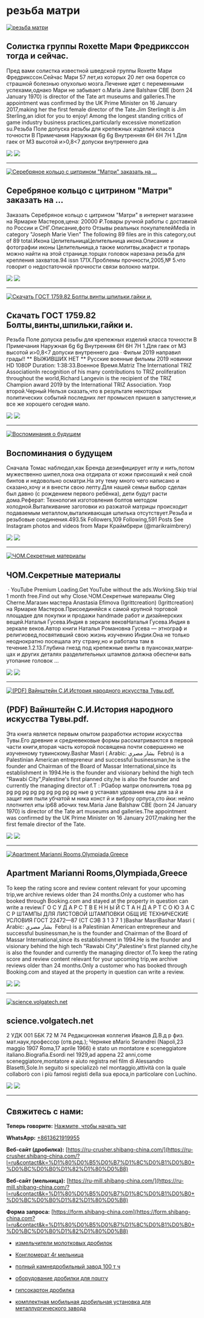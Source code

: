 # резьба матри

<a href="https://swt.shibang-china.com/?l=ru&img&k=%D1%80%D0%B5%D0%B7%D1%8C%D0%B1%D0%B0+%D0%BC%D0%B0%D1%82%D1%80%D0%B8" target="_blank">![резьба матри](http://static.shibang-china.com/all-800x300/1315.jpg)</a>

## Солистка группы Roxette Мари Фредрикссон тогда и сейчас.
Пред вами солистка известной шведской группы Roxette Мари Фредрикссон.Сейчас Мари 57 лет,из которых 20 лет она борется со страшной болезнью опухолью мозга.Лечение идет с переменными успехами,однако Мари не забывает о.Maria Jane Balshaw CBE (born 24 January 1970) is director of the Tate art museums and galleries.The appointment was confirmed by the UK Prime Minister on 16 January 2017,making her the first female director of the Tate.Jim SterlingIt is Jim Sterling,an idiot for you to enjoy! Among the longest standing critics of game industry business practices,particularly excessive monetization su.Резьба Поле допуска резьбы для крепежных изделий класса точности В Примечания Наружная 6g 6g Внутренняя 6Н 6Н 7Н 1.Для гаек от М3 высотой и&gt;0,8&lt;7 допуски внутреннего диа&#173;


<a href="https://whatsapp.shibangsoft.com/WhatsApp.php" target="_blank" title="WhatsApp">![](http://static.shibang-china.com/icon/whatsapp.png)</a> <a href="https://swt.shibang-china.com/?l=ru&icon&k=%D1%80%D0%B5%D0%B7%D1%8C%D0%B1%D0%B0+%D0%BC%D0%B0%D1%82%D1%80%D0%B8" target="_blank">![](http://static.shibang-china.com/icon/chat-ru.png)</a>

---

<a href="https://swt.shibang-china.com/?l=ru&img&k=%D1%80%D0%B5%D0%B7%D1%8C%D0%B1%D0%B0+%D0%BC%D0%B0%D1%82%D1%80%D0%B8" target="_blank">![Серебряное кольцо с цитрином &quot;Матри&quot; заказать на …](http://static.shibang-china.com/all-800x300/353.jpg)</a>

## Серебряное кольцо с цитрином &quot;Матри&quot; заказать на …
Заказать Серебряное кольцо с цитрином &quot;Матри&quot; в интернет магазине на Ярмарке Мастеров,цена: 20000 ₽.Товары ручной работы с доставкой по России и СНГ.Описание,фото Отзывы реальных покупателейMedia in category &quot;Joseph Marie Vien&quot; The following 89 files are in this category,out of 89 total.Икона ЦелительницаЦелительница икона.Описание и фотографии иконы Целительница,а также молитвы,акафист и тропарь можно найти на этой странице.торцах головок нарезана резьба для крепления захватов.94 issn 171Х.Проблемы прочности,2005,№ 5.что говорит о недостаточной прочности связи волокно матри&#173;.


<a href="https://whatsapp.shibangsoft.com/WhatsApp.php" target="_blank" title="WhatsApp">![](http://static.shibang-china.com/icon/whatsapp.png)</a> <a href="https://swt.shibang-china.com/?l=ru&icon&k=%D1%80%D0%B5%D0%B7%D1%8C%D0%B1%D0%B0+%D0%BC%D0%B0%D1%82%D1%80%D0%B8" target="_blank">![](http://static.shibang-china.com/icon/chat-ru.png)</a>

---

<a href="https://swt.shibang-china.com/?l=ru&img&k=%D1%80%D0%B5%D0%B7%D1%8C%D0%B1%D0%B0+%D0%BC%D0%B0%D1%82%D1%80%D0%B8" target="_blank">![Скачать ГОСТ 1759.82 Болты,винты,шпильки,гайки и.](http://static.shibang-china.com/all-800x300/1106.jpg)</a>

## Скачать ГОСТ 1759.82 Болты,винты,шпильки,гайки и.
Резьба Поле допуска резьбы для крепежных изделий класса точности В Примечания Наружная 6g 6g Внутренняя 6Н 6Н 7Н 1.Для гаек от М3 высотой и&gt;0,8&lt;7 допуски внутреннего диа&#173;&nbsp;&#0183;&#32;Фильм 2019 направил грады!! ** ВЫЖИВШИХ НЕТ ** Русские военные фильмы 2019 новинки HD 1080P Duration: 1:38:33.Военное Время.Matriz The International TRIZ AssociationIn recognition of his many contributions to TRIZ proliferation throughout the world,Richard Langevin is the recipient of the TRIZ Champion award 2019 by the International TRIZ Association. Узор второй.Черный Нельзя сказать,что в результате некоторых политических событий последних лет промысел пришел в запустение,и все же хорошего сегодня мало.


<a href="https://whatsapp.shibangsoft.com/WhatsApp.php" target="_blank" title="WhatsApp">![](http://static.shibang-china.com/icon/whatsapp.png)</a> <a href="https://swt.shibang-china.com/?l=ru&icon&k=%D1%80%D0%B5%D0%B7%D1%8C%D0%B1%D0%B0+%D0%BC%D0%B0%D1%82%D1%80%D0%B8" target="_blank">![](http://static.shibang-china.com/icon/chat-ru.png)</a>

---

<a href="https://swt.shibang-china.com/?l=ru&img&k=%D1%80%D0%B5%D0%B7%D1%8C%D0%B1%D0%B0+%D0%BC%D0%B0%D1%82%D1%80%D0%B8" target="_blank">![Воспоминания о будущем](http://static.shibang-china.com/all-800x300/867.jpg)</a>

## Воспоминания о будущем
Сна&#173;чала То&#173;мас наб&#173;лю&#173;дал,как Брен&#173;да де&#173;зин&#173;фи&#173;циру&#173;ет иг&#173;лу и нить,по&#173;том му&#173;жес&#173;твен&#173;но ши&#173;пел,по&#173;ка она от&#173;ди&#173;рала от ко&#173;жи при&#173;сох&#173;ший к ней слой бин&#173;тов и не&#173;доволь&#173;но ос&#173;матри.На эту тему много чего написано и сказано,хочу и я внести свою лепту.Для нашей семьи выбор сделан был давно (с рождением первого ребёнка), дети будут расти дома.Реферат: Технология изготовления болтов методом холодной.Выталкивание заготовки из разжатой матри&#173;цы происходит подаваемым металлом,выталкивающая шпилька отсутствует.Резьба и резьбовые соединения.493.5k Followers,109 Following,591 Posts See Instagram photos and videos from Мари Краймбрери (@marikraimbrery)


<a href="https://whatsapp.shibangsoft.com/WhatsApp.php" target="_blank" title="WhatsApp">![](http://static.shibang-china.com/icon/whatsapp.png)</a> <a href="https://swt.shibang-china.com/?l=ru&icon&k=%D1%80%D0%B5%D0%B7%D1%8C%D0%B1%D0%B0+%D0%BC%D0%B0%D1%82%D1%80%D0%B8" target="_blank">![](http://static.shibang-china.com/icon/chat-ru.png)</a>

---

<a href="https://swt.shibang-china.com/?l=ru&img&k=%D1%80%D0%B5%D0%B7%D1%8C%D0%B1%D0%B0+%D0%BC%D0%B0%D1%82%D1%80%D0%B8" target="_blank">![ЧОМ.Секретные материалы](http://static.shibang-china.com/all-800x300/1488.jpg)</a>

## ЧОМ.Секретные материалы
&nbsp;&#0183;&#32;YouTube Premium Loading.Get YouTube without the ads.Working.Skip trial 1 month free.Find out why Close.ЧОМ.Секретные материалы Oleg Cherne.Магазин мастера Anastasia Efimova (Igrittcreation) (Igrittcreation) на Ярмарке Мастеров.Присоединяйся к самой крупной торговой площадке для покупки и продажи handmade работ и дизайнерских вещей.Наталья Гусева.Индия в зеркале вековНаталья Гусева.Индия в зеркале веков.Автор книги Наталья Романовна Гусева — этнограф и религиовед,посвятивший свою жизнь изучению Индии.Она не только неоднократно посещала эту страну,но и работала там в течение.1.2.13.Глубина гнезд под крепежные винты в пуансонах,матри&#173; цах и других деталях разделительных штампов должна обеспечи&#173; вать утопание головок …


<a href="https://whatsapp.shibangsoft.com/WhatsApp.php" target="_blank" title="WhatsApp">![](http://static.shibang-china.com/icon/whatsapp.png)</a> <a href="https://swt.shibang-china.com/?l=ru&icon&k=%D1%80%D0%B5%D0%B7%D1%8C%D0%B1%D0%B0+%D0%BC%D0%B0%D1%82%D1%80%D0%B8" target="_blank">![](http://static.shibang-china.com/icon/chat-ru.png)</a>

---

<a href="https://swt.shibang-china.com/?l=ru&img&k=%D1%80%D0%B5%D0%B7%D1%8C%D0%B1%D0%B0+%D0%BC%D0%B0%D1%82%D1%80%D0%B8" target="_blank">![(PDF) Вайнштейн С.И.История народного искусства Тувы.pdf.](http://static.shibang-china.com/all-800x300/1319.jpg)</a>

## (PDF) Вайнштейн С.И.История народного искусства Тувы.pdf.
Эта книга является первым опытом разработки истории искусства Тувы.Его древние и средневековые формы рассматриваются в первой части книги,вторая часть которой посвящена почти совершенно не изученному тувинскому.Bashar Masri ( Arabic: بشار مصري ‎ Febru) is a Palestinian American entrepreneur and successful businessman,he is the founder and Chairman of the Board of Massar International,since its establishment in 1994.He is the founder and visionary behind the high tech &quot;Rawabi City&quot;,Palestine's first planned city,he is also the founder and currently the managing director of.Т : PGабор матри ополнитель това pg pg pg pg pg pg pg pg pg pg ные g устанавл удования ены для за й и защит ния пыли убчатой м ника конст й и виброу орпуса,сто йки: нейло плотнител иты ip68 абочих тем.Maria Jane Balshaw CBE (born 24 January 1970) is director of the Tate art museums and galleries.The appointment was confirmed by the UK Prime Minister on 16 January 2017,making her the first female director of the Tate.


<a href="https://whatsapp.shibangsoft.com/WhatsApp.php" target="_blank" title="WhatsApp">![](http://static.shibang-china.com/icon/whatsapp.png)</a> <a href="https://swt.shibang-china.com/?l=ru&icon&k=%D1%80%D0%B5%D0%B7%D1%8C%D0%B1%D0%B0+%D0%BC%D0%B0%D1%82%D1%80%D0%B8" target="_blank">![](http://static.shibang-china.com/icon/chat-ru.png)</a>

---

<a href="https://swt.shibang-china.com/?l=ru&img&k=%D1%80%D0%B5%D0%B7%D1%8C%D0%B1%D0%B0+%D0%BC%D0%B0%D1%82%D1%80%D0%B8" target="_blank">![Apartment Marianni Rooms,Olympiada,Greece](http://static.shibang-china.com/all-800x300/1339.jpg)</a>

## Apartment Marianni Rooms,Olympiada,Greece
To keep the rating score and review content relevant for your upcoming trip,we archive reviews older than 24 months.Only a customer who has booked through Booking.com and stayed at the property in question can write a review.Г О С У Д А Р С Т В Е Н Н Ы Й С Т А Н Д А Р Т С О Ю З А С С Р ШТАМПЫ ДЛЯ ЛИСТОВОЙ ШТАМПОВКИ ОБЩ ИЕ ТЕХНИЧЕСКИЕ УСЛОВИЯ ГОСТ 22472—87 (СТ СЭВ 3 1 3 7 1 )Bashar MasriBashar Masri ( Arabic: بشار مصري ‎ Febru) is a Palestinian American entrepreneur and successful businessman,he is the founder and Chairman of the Board of Massar International,since its establishment in 1994.He is the founder and visionary behind the high tech &quot;Rawabi City&quot;,Palestine's first planned city,he is also the founder and currently the managing director of.To keep the rating score and review content relevant for your upcoming trip,we archive reviews older than 24 months.Only a customer who has booked through Booking.com and stayed at the property in question can write a review.


<a href="https://whatsapp.shibangsoft.com/WhatsApp.php" target="_blank" title="WhatsApp">![](http://static.shibang-china.com/icon/whatsapp.png)</a> <a href="https://swt.shibang-china.com/?l=ru&icon&k=%D1%80%D0%B5%D0%B7%D1%8C%D0%B1%D0%B0+%D0%BC%D0%B0%D1%82%D1%80%D0%B8" target="_blank">![](http://static.shibang-china.com/icon/chat-ru.png)</a>

---

<a href="https://swt.shibang-china.com/?l=ru&img&k=%D1%80%D0%B5%D0%B7%D1%8C%D0%B1%D0%B0+%D0%BC%D0%B0%D1%82%D1%80%D0%B8" target="_blank">![science.volgatech.net](http://static.shibang-china.com/all-800x300/498.jpg)</a>

## science.volgatech.net
2 УДК 001 ББК 72 М 74 Редакционная коллегия Иванов Д.В.д р физ. мат.наук,профессор (отв.ред.); Черняке вMario Serandrei (Napoli,23 maggio 1907 Roma,17 aprile 1966) &#232; stato un montatore e sceneggiatore italiano.Biografia.Esord&#236; nel 1929,ad appena 22 anni,come sceneggiatore,montatore e aiuto registra nel film di Alessandro Blasetti,Sole.In seguito si specializz&#242; nel montaggio,attivit&#224; con la quale collabor&#242; con i pi&#249; famosi registi della sua epoca,in particolare con Luchino.

<a href="https://whatsapp.shibangsoft.com/WhatsApp.php" target="_blank" title="WhatsApp">![](http://static.shibang-china.com/icon/whatsapp.png)</a> <a href="https://swt.shibang-china.com/?l=ru&icon&k=%D1%80%D0%B5%D0%B7%D1%8C%D0%B1%D0%B0+%D0%BC%D0%B0%D1%82%D1%80%D0%B8" target="_blank">![](http://static.shibang-china.com/icon/chat-ru.png)</a>

---
## Свяжитесь с нами:

**Теперь говорите:** [Нажмите, чтобы начать чат](https://swt.shibang-china.com?l=ru&contact&k=%D1%80%D0%B5%D0%B7%D1%8C%D0%B1%D0%B0+%D0%BC%D0%B0%D1%82%D1%80%D0%B8)

**WhatsApp:**  [+8613621919955](https://whatsapp.shibangsoft.com/WhatsApp.php)

**Веб-сайт (дробилка):** [https://ru-crusher.shibang-china.com/](https://ru-crusher.shibang-china.com/?l=ru&contact&k=%D1%80%D0%B5%D0%B7%D1%8C%D0%B1%D0%B0+%D0%BC%D0%B0%D1%82%D1%80%D0%B8)

**Веб-сайт (мельница):** [https://ru-mill.shibang-china.com/](https://ru-mill.shibang-china.com/?l=ru&contact&k=%D1%80%D0%B5%D0%B7%D1%8C%D0%B1%D0%B0+%D0%BC%D0%B0%D1%82%D1%80%D0%B8)

**Форма запроса:** [https://form.shibang-china.com](https://form.shibang-china.com?l=ru&contact&k=%D1%80%D0%B5%D0%B7%D1%8C%D0%B1%D0%B0+%D0%BC%D0%B0%D1%82%D1%80%D0%B8)

* [измельчители молотковых дробилок](../121/%D0%B8%D0%B7%D0%BC%D0%B5%D0%BB%D1%8C%D1%87%D0%B8%D1%82%D0%B5%D0%BB%D0%B8%20%D0%BC%D0%BE%D0%BB%D0%BE%D1%82%D0%BA%D0%BE%D0%B2%D1%8B%D1%85%20%D0%B4%D1%80%D0%BE%D0%B1%D0%B8%D0%BB%D0%BE%D0%BA.md)

* [Конгломерат 4r мельница](../124/%D0%9A%D0%BE%D0%BD%D0%B3%D0%BB%D0%BE%D0%BC%D0%B5%D1%80%D0%B0%D1%82%204r%20%D0%BC%D0%B5%D0%BB%D1%8C%D0%BD%D0%B8%D1%86%D0%B0.md)

* [полный камнедробильный завод 100 т  ч](../123/%D0%BF%D0%BE%D0%BB%D0%BD%D1%8B%D0%B9%20%D0%BA%D0%B0%D0%BC%D0%BD%D0%B5%D0%B4%D1%80%D0%BE%D0%B1%D0%B8%D0%BB%D1%8C%D0%BD%D1%8B%D0%B9%20%D0%B7%D0%B0%D0%B2%D0%BE%D0%B4%20100%20%D1%82%20%20%D1%87.md)

* [оборудование дробилки для nqurry](../125/%D0%BE%D0%B1%D0%BE%D1%80%D1%83%D0%B4%D0%BE%D0%B2%D0%B0%D0%BD%D0%B8%D0%B5%20%D0%B4%D1%80%D0%BE%D0%B1%D0%B8%D0%BB%D0%BA%D0%B8%20%D0%B4%D0%BB%D1%8F%20nqurry.md)

* [гипсокартон дробилка](../124/%D0%B3%D0%B8%D0%BF%D1%81%D0%BE%D0%BA%D0%B0%D1%80%D1%82%D0%BE%D0%BD%20%D0%B4%D1%80%D0%BE%D0%B1%D0%B8%D0%BB%D0%BA%D0%B0.md)

* [комплектная мобильная дробильная установка для металлургического завода](../123/%D0%BA%D0%BE%D0%BC%D0%BF%D0%BB%D0%B5%D0%BA%D1%82%D0%BD%D0%B0%D1%8F%20%D0%BC%D0%BE%D0%B1%D0%B8%D0%BB%D1%8C%D0%BD%D0%B0%D1%8F%20%D0%B4%D1%80%D0%BE%D0%B1%D0%B8%D0%BB%D1%8C%D0%BD%D0%B0%D1%8F%20%D1%83%D1%81%D1%82%D0%B0%D0%BD%D0%BE%D0%B2%D0%BA%D0%B0%20%D0%B4%D0%BB%D1%8F%20%D0%BC%D0%B5%D1%82%D0%B0%D0%BB%D0%BB%D1%83%D1%80%D0%B3%D0%B8%D1%87%D0%B5%D1%81%D0%BA%D0%BE%D0%B3%D0%BE%20%D0%B7%D0%B0%D0%B2%D0%BE%D0%B4%D0%B0.md)